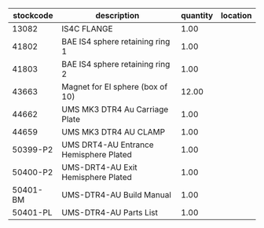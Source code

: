 |stockcode|description|quantity|location|
|---------|-----------|--------|--------|
|13082|IS4C FLANGE|1.00||
|41802|BAE IS4 sphere retaining ring 1|1.00||
|41803|BAE IS4 sphere retaining ring 2|1.00||
|43663|Magnet for EI sphere (box of 10)|12.00||
|44662|UMS MK3 DTR4 Au Carriage Plate|1.00||
|44659|UMS MK3 DTR4 AU CLAMP|1.00||
|50399-P2|UMS DRT4-AU Entrance Hemisphere Plated|1.00||
|50400-P2|UMS-DRT4-AU Exit Hemisphere Plated|1.00||
|50401-BM|UMS-DTR4-AU Build Manual|1.00||
|50401-PL|UMS-DTR4-AU Parts List|1.00||
